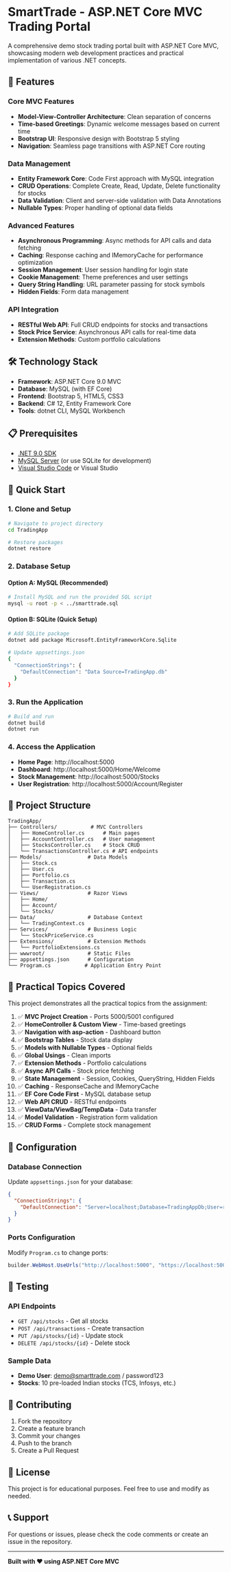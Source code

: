 # SmartTrade - ASP.NET Core MVC Trading Portal

A comprehensive demo stock trading portal built with ASP.NET Core MVC, showcasing modern web development practices and practical implementation of various .NET concepts.

## 🚀 Features

### Core MVC Features
- **Model-View-Controller Architecture**: Clean separation of concerns
- **Time-based Greetings**: Dynamic welcome messages based on current time
- **Bootstrap UI**: Responsive design with Bootstrap 5 styling
- **Navigation**: Seamless page transitions with ASP.NET Core routing

### Data Management
- **Entity Framework Core**: Code First approach with MySQL integration
- **CRUD Operations**: Complete Create, Read, Update, Delete functionality for stocks
- **Data Validation**: Client and server-side validation with Data Annotations
- **Nullable Types**: Proper handling of optional data fields

### Advanced Features
- **Asynchronous Programming**: Async methods for API calls and data fetching
- **Caching**: Response caching and IMemoryCache for performance optimization
- **Session Management**: User session handling for login state
- **Cookie Management**: Theme preferences and user settings
- **Query String Handling**: URL parameter passing for stock symbols
- **Hidden Fields**: Form data management

### API Integration
- **RESTful Web API**: Full CRUD endpoints for stocks and transactions
- **Stock Price Service**: Asynchronous API calls for real-time data
- **Extension Methods**: Custom portfolio calculations

## 🛠️ Technology Stack

- **Framework**: ASP.NET Core 9.0 MVC
- **Database**: MySQL (with EF Core)
- **Frontend**: Bootstrap 5, HTML5, CSS3
- **Backend**: C# 12, Entity Framework Core
- **Tools**: dotnet CLI, MySQL Workbench

## 📋 Prerequisites

- [.NET 9.0 SDK](https://dotnet.microsoft.com/download/dotnet/9.0)
- [MySQL Server](https://dev.mysql.com/downloads/mysql/) (or use SQLite for development)
- [Visual Studio Code](https://code.visualstudio.com/) or Visual Studio

## 🚀 Quick Start

### 1. Clone and Setup
```bash
# Navigate to project directory
cd TradingApp

# Restore packages
dotnet restore
```

### 2. Database Setup

#### Option A: MySQL (Recommended)
```bash
# Install MySQL and run the provided SQL script
mysql -u root -p < ../smarttrade.sql
```

#### Option B: SQLite (Quick Setup)
```bash
# Add SQLite package
dotnet add package Microsoft.EntityFrameworkCore.Sqlite

# Update appsettings.json
{
  "ConnectionStrings": {
    "DefaultConnection": "Data Source=TradingApp.db"
  }
}
```

### 3. Run the Application
```bash
# Build and run
dotnet build
dotnet run
```

### 4. Access the Application
- **Home Page**: http://localhost:5000
- **Dashboard**: http://localhost:5000/Home/Welcome
- **Stock Management**: http://localhost:5000/Stocks
- **User Registration**: http://localhost:5000/Account/Register

## 📁 Project Structure

```
TradingApp/
├── Controllers/           # MVC Controllers
│   ├── HomeController.cs      # Main pages
│   ├── AccountController.cs   # User management
│   ├── StocksController.cs    # Stock CRUD
│   └── TransactionsController.cs # API endpoints
├── Models/               # Data Models
│   ├── Stock.cs
│   ├── User.cs
│   ├── Portfolio.cs
│   ├── Transaction.cs
│   └── UserRegistration.cs
├── Views/                # Razor Views
│   ├── Home/
│   ├── Account/
│   └── Stocks/
├── Data/                 # Database Context
│   └── TradingContext.cs
├── Services/             # Business Logic
│   └── StockPriceService.cs
├── Extensions/           # Extension Methods
│   └── PortfolioExtensions.cs
├── wwwroot/              # Static Files
├── appsettings.json      # Configuration
└── Program.cs           # Application Entry Point
```

## 🎯 Practical Topics Covered

This project demonstrates all the practical topics from the assignment:

1. ✅ **MVC Project Creation** - Ports 5000/5001 configured
2. ✅ **HomeController & Custom View** - Time-based greetings
3. ✅ **Navigation with asp-action** - Dashboard button
4. ✅ **Bootstrap Tables** - Stock data display
5. ✅ **Models with Nullable Types** - Optional fields
6. ✅ **Global Usings** - Clean imports
7. ✅ **Extension Methods** - Portfolio calculations
8. ✅ **Async API Calls** - Stock price fetching
9. ✅ **State Management** - Session, Cookies, QueryString, Hidden Fields
10. ✅ **Caching** - ResponseCache and IMemoryCache
11. ✅ **EF Core Code First** - MySQL database setup
12. ✅ **Web API CRUD** - RESTful endpoints
13. ✅ **ViewData/ViewBag/TempData** - Data transfer
14. ✅ **Model Validation** - Registration form validation
15. ✅ **CRUD Forms** - Complete stock management

## 🔧 Configuration

### Database Connection
Update `appsettings.json` for your database:

```json
{
  "ConnectionStrings": {
    "DefaultConnection": "Server=localhost;Database=TradingAppDb;User=root;Password=your_password;"
  }
}
```

### Ports Configuration
Modify `Program.cs` to change ports:

```csharp
builder.WebHost.UseUrls("http://localhost:5000", "https://localhost:5001");
```

## 🧪 Testing

### API Endpoints
- `GET /api/stocks` - Get all stocks
- `POST /api/transactions` - Create transaction
- `PUT /api/stocks/{id}` - Update stock
- `DELETE /api/stocks/{id}` - Delete stock

### Sample Data
- **Demo User**: demo@smarttrade.com / password123
- **Stocks**: 10 pre-loaded Indian stocks (TCS, Infosys, etc.)

## 🤝 Contributing

1. Fork the repository
2. Create a feature branch
3. Commit your changes
4. Push to the branch
5. Create a Pull Request

## 📄 License

This project is for educational purposes. Feel free to use and modify as needed.

## 📞 Support

For questions or issues, please check the code comments or create an issue in the repository.

---

**Built with ❤️ using ASP.NET Core MVC**